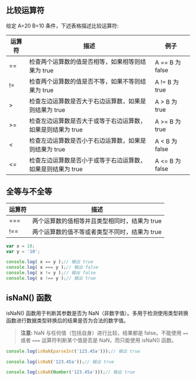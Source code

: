 ## 比较运算符

给定 A=20 B=10 条件，下述表格描述比较运算符:

| 运算符 | 描述 | 例子 |
| --- | --- | --- |
| == | 检查两个运算数的值是否相等，如果相等则结果为 true | A == B 为 false |
| != | 检查两个运算数的值是否不等，如果不等则结果为 true | A != B 为 true |
| > | 检查左边运算数是否大于右边运算数，如果是则结果为 true | A > B 为 true |
| >= | 检查左边运算数是否大于或等于右边运算数，如果是则结果为 true | A >= B 为 true |
| < | 检查左边运算数是否小于右边运算数，如果是则结果为 true | A < B 为 false |
| <= | 检查左边运算数是否小于或等于右边运算数，如果是则结果为 true | A <= B 为 false |

## 全等与不全等

| 运算符 | 描述 |
| --- | --- |
| === | 两个运算数的值相等并且类型相同时，结果为 true |
| !== | 两个运算数的值不等或者类型不同时，结果为 true |

```javascript
var x = 10;
var y = '10';

console.log( x == y );// 输出 true
console.log( x === y );// 输出 false
console.log( x != y );// 输出 false
console.log( x !== y );// 输出 true
```

## isNaN() 函数

isNaN() 函数用于判断其参数是否为 NaN（非数字值）。多用于检测使用类型转换函数进行数据类型转换后的结果是否为合法的数字值。

> **注意:** NaN 与任何值（包括自身）进行比较，结果都是 false。不能使用 `==` 或者 `===` 运算符判断某个值是否是 NaN，而只能使用 isNaN() 函数。

```javascript
console.log(isNaN(parseInt('123.45a')));// 输出 true

console.log(isNaN('123.45a'));// 输出 true

console.log(isNaN(Number('123.45a')));// 输出 true
```